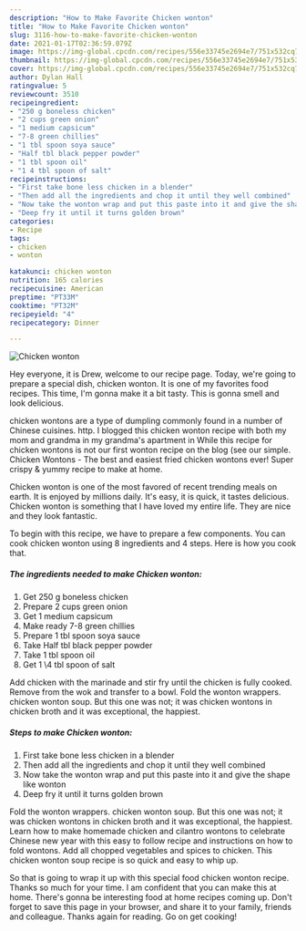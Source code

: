 ```yaml
---
description: "How to Make Favorite Chicken wonton"
title: "How to Make Favorite Chicken wonton"
slug: 3116-how-to-make-favorite-chicken-wonton
date: 2021-01-17T02:36:59.079Z
image: https://img-global.cpcdn.com/recipes/556e33745e2694e7/751x532cq70/chicken-wonton-recipe-main-photo.jpg
thumbnail: https://img-global.cpcdn.com/recipes/556e33745e2694e7/751x532cq70/chicken-wonton-recipe-main-photo.jpg
cover: https://img-global.cpcdn.com/recipes/556e33745e2694e7/751x532cq70/chicken-wonton-recipe-main-photo.jpg
author: Dylan Hall
ratingvalue: 5
reviewcount: 3510
recipeingredient:
- "250 g boneless chicken"
- "2 cups green onion"
- "1 medium capsicum"
- "7-8 green chillies"
- "1 tbl spoon soya sauce"
- "Half tbl black pepper powder"
- "1 tbl spoon oil"
- "1 4 tbl spoon of salt"
recipeinstructions:
- "First take bone less chicken in a blender"
- "Then add all the ingredients and chop it until they well combined"
- "Now take the wonton wrap and put this paste into it and give the shape like wonton"
- "Deep fry it until it turns golden brown"
categories:
- Recipe
tags:
- chicken
- wonton

katakunci: chicken wonton 
nutrition: 165 calories
recipecuisine: American
preptime: "PT33M"
cooktime: "PT32M"
recipeyield: "4"
recipecategory: Dinner

---
```



![Chicken wonton](https://img-global.cpcdn.com/recipes/556e33745e2694e7/751x532cq70/chicken-wonton-recipe-main-photo.jpg)

Hey everyone, it is Drew, welcome to our recipe page. Today, we're going to prepare a special dish, chicken wonton. It is one of my favorites food recipes. This time, I'm gonna make it a bit tasty. This is gonna smell and look delicious.

chicken wontons are a type of dumpling commonly found in a number of Chinese cuisines. http. I blogged this chicken wonton recipe with both my mom and grandma in my grandma&#39;s apartment in While this recipe for chicken wontons is not our first wonton recipe on the blog (see our simple. Chicken Wontons - The best and easiest fried chicken wontons ever! Super crispy &amp; yummy recipe to make at home.

Chicken wonton is one of the most favored of recent trending meals on earth. It is enjoyed by millions daily. It's easy, it is quick, it tastes delicious. Chicken wonton is something that I have loved my entire life. They are nice and they look fantastic.


To begin with this recipe, we have to prepare a few components. You can cook chicken wonton using 8 ingredients and 4 steps. Here is how you cook that.

<!--inarticleads1-->

##### The ingredients needed to make Chicken wonton:

1. Get 250 g boneless chicken
1. Prepare 2 cups green onion
1. Get 1 medium capsicum
1. Make ready 7-8 green chillies
1. Prepare 1 tbl spoon soya sauce
1. Take Half tbl black pepper powder
1. Take 1 tbl spoon oil
1. Get 1 \4 tbl spoon of salt


Add chicken with the marinade and stir fry until the chicken is fully cooked. Remove from the wok and transfer to a bowl. Fold the wonton wrappers. chicken wonton soup. But this one was not; it was chicken wontons in chicken broth and it was exceptional, the happiest. 

<!--inarticleads2-->

##### Steps to make Chicken wonton:

1. First take bone less chicken in a blender
1. Then add all the ingredients and chop it until they well combined
1. Now take the wonton wrap and put this paste into it and give the shape like wonton
1. Deep fry it until it turns golden brown


Fold the wonton wrappers. chicken wonton soup. But this one was not; it was chicken wontons in chicken broth and it was exceptional, the happiest. Learn how to make homemade chicken and cilantro wontons to celebrate Chinese new year with this easy to follow recipe and instructions on how to fold wontons. Add all chopped vegetables and spices to chicken. This chicken wonton soup recipe is so quick and easy to whip up. 

So that is going to wrap it up with this special food chicken wonton recipe. Thanks so much for your time. I am confident that you can make this at home. There's gonna be interesting food at home recipes coming up. Don't forget to save this page in your browser, and share it to your family, friends and colleague. Thanks again for reading. Go on get cooking!
